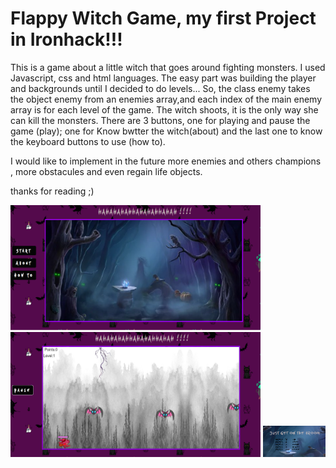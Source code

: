 <h1>Flappy Witch Game, my first Project in Ironhack!!!</h1>

This is a game about a little witch that goes around fighting monsters.
I used Javascript, css and html languages.
The easy part was building the player and backgrounds until I decided to do levels...
So, the class enemy takes the object enemy from an enemies array,and each index of the main enemy array is for each level of the game.
The witch shoots, it is the only way she can kill the monsters.
There are 3 buttons, one for playing and pause the game (play); one for Know bwtter the witch(about) and the last one to know the keyboard buttons to use (how to).

I would like to implement in the future more enemies and others champions , more obstacules and even regain life objects.

thanks for reading ;)

<img src="./img/readMe/principal.PNG" alt="Principal page" width="400" height="200">
<img src="./img/readMe/game.PNG" alt="game" width="400" height="200">
<img src="./img/readMe/howTo.PNG" alt="How to" width="100" height="50">

